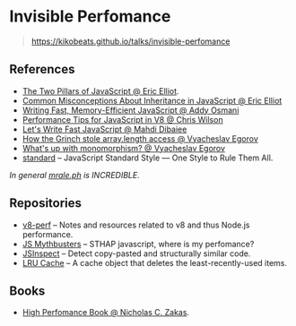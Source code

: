 # Invisible Perfomance

> https://kikobeats.github.io/talks/invisible-perfomance

## References

- [The Two Pillars of JavaScript @ Eric Elliot](https://medium.com/javascript-scene/the-two-pillars-of-javascript-ee6f3281e7f3#.nonc5qfty).
- [Common Misconceptions About Inheritance in JavaScript @ Eric Elliot](https://medium.com/javascript-scene/common-misconceptions-about-inheritance-in-javascript-d5d9bab29b0a#.n90sx4vzh)
- [Writing Fast, Memory-Efficient JavaScript @ Addy Osmani](http://www.smashingmagazine.com/2012/11/writing-fast-memory-efficient-javascript/)
- [Performance Tips for JavaScript in V8 @ Chris Wilson](http://www.html5rocks.com/en/tutorials/speed/v8/)
- [Let's Write Fast JavaScript @ Mahdi Dibaiee](https://medium.com/the-javascript-collection/lets-write-fast-javascript-2b03c5575d9e#.49mfqp46v)
- [How the Grinch stole array.length access @ Vyacheslav Egorov](http://mrale.ph/blog/2014/12/24/array-length-caching.html)
- [What's up with monomorphism? @ Vyacheslav Egorov](http://mrale.ph/blog/2015/01/11/whats-up-with-monomorphism.html)
- [standard](http://standardjs.com/) –  JavaScript Standard Style — One Style to Rule Them All.

*In general [mrale.ph](http://mrale.ph) is INCREDIBLE.*

## Repositories

- [v8-perf](https://github.com/thlorenz/v8-perf) – Notes and resources related to v8 and thus Node.js performance.
- [JS Mythbusters](https://github.com/Kikobeats/javascript-mythbusters) – STHAP javascript, where is my perfomance? 
- [JSInspect](https://github.com/danielstjules/jsinspect) – Detect copy-pasted and structurally similar code.
- [LRU Cache](https://github.com/isaacs/node-lru-cache) – A cache object that deletes the least-recently-used items.

## Books

- [High Perfomance Book @ Nicholas C. Zakas](http://shop.oreilly.com/product/9780596802806.do).
